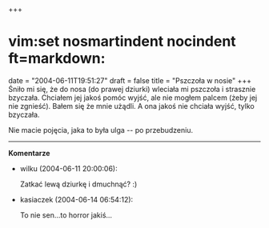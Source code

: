 +++
# vim:set nosmartindent nocindent ft=markdown:
date = "2004-06-11T19:51:27"
draft = false
title = "Pszczoła w nosie"
+++
Śniło mi się, że do nosa (do prawej dziurki) wleciała mi pszczoła i strasznie
bzyczała. Chciałem jej jakoś pomóc wyjść, ale nie mogłem palcem (żeby jej nie
zgnieść). Bałem się że mnie użądli. A ona jakoś nie chciała wyjść, tylko
bzyczała.  
  
Nie macie pojęcia, jaka to była ulga -- po przebudzeniu.

----
**Komentarze**

* wilku (2004-06-11 20:00:06): <p>Zatkać lewą dziurkę i dmuchnąć? :)</p>
* kasiaczek (2004-06-14 06:54:12): <p>To nie sen...to horror jakiś...</p>
